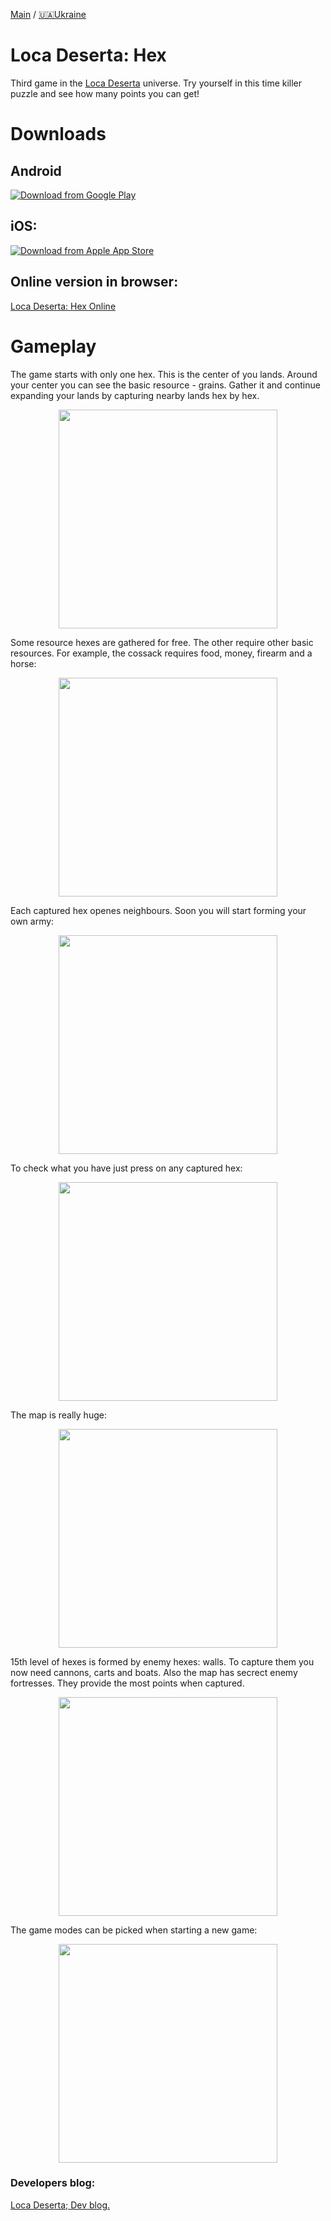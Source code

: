 [Main](../) / [🇺🇦Ukraine](index.md)

# Loca Deserta: Hex

Third game in the [Loca Deserta](https://locadeserta.com) universe. Try yourself in this time killer puzzle and see how many points you can get!

# Downloads

## Android

[![Download from Google Play](../images/play_store_badge.png)](https://play.google.com/store/apps/details?id=com.gladimdim.locadesertahex)

## iOS:

[![Download from Apple App Store](../images/appstore.svg)](https://apps.apple.com/us/app/loca-deserta-hex/id1553674081)

## Online version in browser:

[Loca Deserta: Hex Online](https://locadeserta.com/hex)

# Gameplay
The game starts with only one hex. This is the center of you lands. Around your center you can see the basic resource - grains. Gather it and continue expanding your lands by capturing nearby lands hex by hex.

<p align="center">
 <img src="./images/en/start.png" width="350">
</p>

Some resource hexes are gathered for free. The other require other basic resources. For example, the cossack requires food, money, firearm and a horse:

<p align="center">
 <img src="./images/en/cossack_tile.png" width="350">
</p>

Each captured hex openes neighbours. Soon you will start forming your own army:

<p align="center">
 <img src="./images/en/medium.png" width="350">
</p>

To check what you have just press on any captured hex:

<p align="center">
 <img src="./images/en/stock.png" width="350">
</p>

The map is really huge:

<p align="center">
 <img src="./images/en/bigger.png" width="350">
</p>

15th level of hexes is formed by enemy hexes: walls. To capture them you now need cannons, carts and boats. Also the map has secrect enemy fortresses. They provide the most points when captured.

<p align="center">
 <img src="./images/en/walls.png" width="350">
</p>


The game modes can be picked when starting a new game:

<p align="center">
 <img src="./images/en/settings.png" width="350">
</p>


### Developers blog:

[Loca Deserta; Dev blog.](https://hashnode.com/series/dike-pole-sloboda-ckhbo21jw04sto0s1e99rhld0)